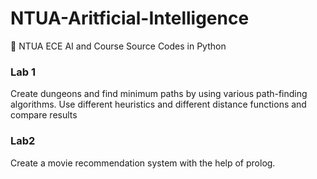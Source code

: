 # NTUA-Aritficial-Intelligence
💭 NTUA ECE AI and Course Source Codes in Python

### Lab 1

Create dungeons and find minimum paths by using various path-finding algorithms. Use different heuristics and different distance functions and compare results

### Lab2

Create a movie recommendation system with the help of prolog.
